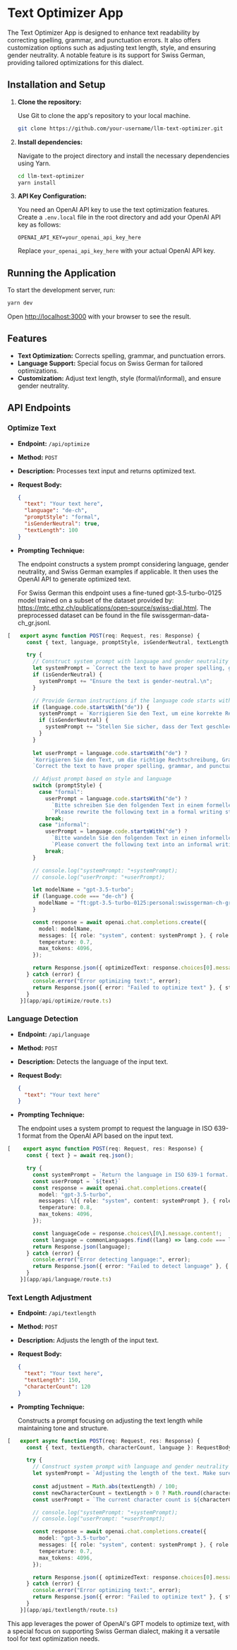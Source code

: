 # Text Optimizer App

The Text Optimizer App is designed to enhance text readability by correcting spelling, grammar, and punctuation errors. It also offers customization options such as adjusting text length, style, and ensuring gender neutrality. A notable feature is its support for Swiss German, providing tailored optimizations for this dialect.

## Installation and Setup

1. **Clone the repository:**

   Use Git to clone the app's repository to your local machine.

   ```bash
   git clone https://github.com/your-username/llm-text-optimizer.git
   ```

2. **Install dependencies:**

   Navigate to the project directory and install the necessary dependencies using Yarn.

   ```bash
   cd llm-text-optimizer
   yarn install
   ```

3. **API Key Configuration:**

   You need an OpenAI API key to use the text optimization features. Create a `.env.local` file in the root directory and add your OpenAI API key as follows:

   ```plaintext
   OPENAI_API_KEY=your_openai_api_key_here
   ```

   Replace `your_openai_api_key_here` with your actual OpenAI API key.

## Running the Application

To start the development server, run:

```bash
yarn dev
```

Open [http://localhost:3000](http://localhost:3000) with your browser to see the result.

## Features

- **Text Optimization:** Corrects spelling, grammar, and punctuation errors.
- **Language Support:** Special focus on Swiss German for tailored optimizations.
- **Customization:** Adjust text length, style (formal/informal), and ensure gender neutrality.

## API Endpoints

### Optimize Text

- **Endpoint:** `/api/optimize`
- **Method:** `POST`
- **Description:** Processes text input and returns optimized text.
- **Request Body:**

  ```json
  {
    "text": "Your text here",
    "language": "de-ch",
    "promptStyle": "formal",
    "isGenderNeutral": true,
    "textLength": 100
  }
  ```

- **Prompting Technique:**

  The endpoint constructs a system prompt considering language, gender neutrality, and Swiss German examples if applicable. It then uses the OpenAI API to generate optimized text.

  For Swiss German this endpoint uses a fine-tuned gpt-3.5-turbo-0125 model trained on a subset of the dataset provided by: https://mtc.ethz.ch/publications/open-source/swiss-dial.html.
  The preprocessed dataset can be found in the file swissgerman-data-ch_gr.jsonl.
  
```app/api/optimize/route.ts
[   export async function POST(req: Request, res: Response) {
      const { text, language, promptStyle, isGenderNeutral, textLength }: RequestBody = await req.json() as RequestBody;

      try {
        // Construct system prompt with language and gender neutrality consideration
        let systemPrompt = `Correct the text to have proper spelling, grammar, and punctuation.\nThe language of the text is ${language.name}.\n`;
        if (isGenderNeutral) {
          systemPrompt += "Ensure the text is gender-neutral.\n";
        }

        // Provide German instructions if the language code starts with 'de' but not if the language start with 'de-ch' because the finetuned model had english system instruction
        if (language.code.startsWith("de")) {
          systemPrompt = `Korrigieren Sie den Text, um eine korrekte Rechtschreibung, Grammatik und Zeichensetzung zu gewährleisten.\nDie Sprache des Textes ist ${language.name}.\n`;
          if (isGenderNeutral) {
            systemPrompt += "Stellen Sie sicher, dass der Text geschlechtsneutral ist.\n";
          }
        }
        
        let userPrompt = language.code.startsWith("de") ?
        `Korrigieren Sie den Text, um die richtige Rechtschreibung, Grammatik und Zeichensetzung zu gewährleisten:\n${text}` :
        `Correct the text to have proper spelling, grammar, and punctuation:\n${text}`;

        // Adjust prompt based on style and language
        switch (promptStyle) {
          case "formal":
            userPrompt = language.code.startsWith("de") ?
              `Bitte schreiben Sie den folgenden Text in einem formellen Schreibstil um. Konzentrieren Sie sich auf die Verwendung von Standardgrammatik und komplexen Satzstrukturen, verwenden Sie einen präzisen und akademischen Wortschatz und stellen Sie sicher, dass der Ton objektiv und unpersönlich bleibt. Vermeiden Sie umgangssprachliche Ausdrücke, Umgangssprache und Abkürzungen und strukturieren Sie den Text mit einer klaren Einleitung, einem Hauptteil und einem Schluss. Achten Sie auf die richtige Rechtschreibung, Grammatik und Zeichensetzung:\n${text}` :
              `Please rewrite the following text in a formal writing style. Focus on using standard grammar and complex sentence structures, employ a precise and academic vocabulary, and ensure the tone remains objective and impersonal. Avoid colloquialisms, slang, and contractions, and structure the text with a clear introduction, body, and conclusion. Make sure to include proper spelling, grammar, and punctuation:\n${text}`;
            break;
          case "informal":
            userPrompt = language.code.startsWith("de") ?
              `Bitte wandeln Sie den folgenden Text in einen informellen Schreibstil um. Verwenden Sie umgangssprachliche Ausdrücke, fügen Sie Redewendungen und Kontraktionen hinzu und nehmen Sie einen persönlichen und subjektiven Ton an. Die Struktur sollte flexibel und gesprächsartig sein. Fühlen Sie sich frei, Grammatik und Zeichensetzung anzupassen, um einen lockereren und entspannteren Ton zu erreichen:\n${text}` :
              `Please convert the following text into an informal writing style. Use colloquial language, include idioms and contractions, and adopt a personal and subjective tone. The structure should be flexible and conversational. Feel free to adjust grammar and punctuation to suit a more casual and relaxed tone:\n${text}`;
            break;
        }

        // console.log("systemPrompt: "+systemPrompt);
        // console.log("userPrompt: "+userPrompt);

        let modelName = "gpt-3.5-turbo";
        if (language.code === "de-ch") {
          modelName = "ft:gpt-3.5-turbo-0125:personal:swissgerman-ch-gr:9GY53JbZ";
        }

        const response = await openai.chat.completions.create({
          model: modelName,
          messages: [{ role: "system", content: systemPrompt }, { role: "user", content: userPrompt }],
          temperature: 0.7,
          max_tokens: 4096,
        });

        return Response.json({ optimizedText: response.choices[0].message.content });
      } catch (error) {
        console.error("Error optimizing text:", error);
        return Response.json({ error: "Failed to optimize text" }, { status: 500 });
      }
    }](app/api/optimize/route.ts)
```


### Language Detection

- **Endpoint:** `/api/language`
- **Method:** `POST`
- **Description:** Detects the language of the input text.
- **Request Body:**

  ```json
  {
    "text": "Your text here"
  }
  ```

- **Prompting Technique:**

  The endpoint uses a system prompt to request the language in ISO 639-1 format from the OpenAI API based on the input text.

  
```app/api/language/route.ts
[    export async function POST(req: Request, res: Response) {
      const { text } = await req.json();

      try {
        const systemPrompt = `Return the language in ISO 639-1 format. For example, if the language is English, return "en".`;
        const userPrompt = `${text}`
        const response = await openai.chat.completions.create({
          model: "gpt-3.5-turbo",
          messages: \[{ role: "system", content: systemPrompt }, { role: "user", content: userPrompt }\],
          temperature: 0.8,
          max_tokens: 4096,
        });

        const languageCode = response.choices\[0\].message.content!;
        const language = commonLanguages.find((lang) => lang.code === languageCode) as Language;
        return Response.json(language);
      } catch (error) {
        console.error("Error detecting language:", error);
        return Response.json({ error: "Failed to detect language" }, { status: 500 });
      }
    }](app/api/language/route.ts)
```


### Text Length Adjustment

- **Endpoint:** `/api/textlength`
- **Method:** `POST`
- **Description:** Adjusts the length of the input text.
- **Request Body:**

  ```json
  {
    "text": "Your text here",
    "textLength": 150,
    "characterCount": 120
  }
  ```

- **Prompting Technique:**

  Constructs a prompt focusing on adjusting the text length while maintaining tone and structure.

  
```app/api/textlength/route.ts
[   export async function POST(req: Request, res: Response) {
      const { text, textLength, characterCount, language }: RequestBody = await req.json() as RequestBody;

      try {
        // Construct system prompt with language and gender neutrality consideration
        let systemPrompt = `Adjusting the length of the text. Make sure to keep the tone and structure of the text the same. Do not make any spelling or grammar mistakes. Only return the text.`;
        
        const adjustment = Math.abs(textLength) / 100;
        const newCharacterCount = textLength > 0 ? Math.round(characterCount * (adjustment + 1)) : Math.round(characterCount * (1 - adjustment));
        const userPrompt = `The current character count is ${characterCount}. Please adjust the text to have a character count of ${newCharacterCount}:\n${text}`;

        // console.log("systemPrompt: "+systemPrompt);
        // console.log("userPrompt: "+userPrompt);

        const response = await openai.chat.completions.create({
          model: "gpt-3.5-turbo",
          messages: [{ role: "system", content: systemPrompt }, { role: "user", content: userPrompt }],
          temperature: 0.7,
          max_tokens: 4096,
        });

        return Response.json({ optimizedText: response.choices[0].message.content });
      } catch (error) {
        console.error("Error optimizing text:", error);
        return Response.json({ error: "Failed to optimize text" }, { status: 500 });
      }
    }](app/api/textlength/route.ts)
```

This app leverages the power of OpenAI's GPT models to optimize text, with a special focus on supporting Swiss German dialect, making it a versatile tool for text optimization needs.